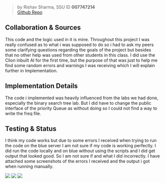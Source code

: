 
> by Rishav Sharma,  SSU ID **007747214**  
> [Github Repo](https://github.com/notBjorn/P3_part2_HuffmanTree)

## **Collaboration & Sources**
This code and the logic used in it is mine. Throughout this project I was really confused as to what i was supposed to do so i had to ask my peers some clarifying questions regarding the goals of the project but besides that no other help was used from other students in this class. I did use the Clion inbuilt AI for the first time, but the purpose of that was just to help me find some random errors and warnings I was receiving which I will explain further in Implementation.
## **Implementation Details**
The code i implemented was heavily influenced from the labs we had done, especially the binary search tree lab. But I did have to change the public interface of the priority Queue as without doing so I could not find a way to write the freq file.
## **Testing & Status**
I think my code works but due to some errors I received when trying to run the code on the blue server I am not sure if my code is working perfectly. I did run the code locally and on blue without using the scripts and I did get output that looked good. So I am not sure if and what I did incorrectly. I have attached some screenshots of the errors I received and the output i got when running manually.

<img src ="https://i.imgur.com/sA58XiF.png">
<img src ="https://github.com/notBjorn/ImagesForReadme/blob/main/error1.png?raw=true">
<img src ="https://github.com/notBjorn/ImagesForReadme/blob/main/error2.png?raw=true">